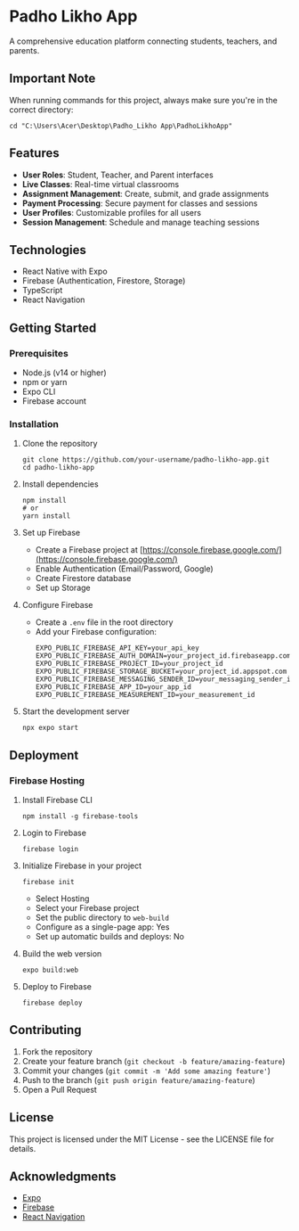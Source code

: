 # Padho Likho App

A comprehensive education platform connecting students, teachers, and parents.

## Important Note

When running commands for this project, always make sure you're in the correct directory:
```
cd "C:\Users\Acer\Desktop\Padho_Likho App\PadhoLikhoApp"
```

## Features

- **User Roles**: Student, Teacher, and Parent interfaces
- **Live Classes**: Real-time virtual classrooms
- **Assignment Management**: Create, submit, and grade assignments
- **Payment Processing**: Secure payment for classes and sessions
- **User Profiles**: Customizable profiles for all users
- **Session Management**: Schedule and manage teaching sessions

## Technologies

- React Native with Expo
- Firebase (Authentication, Firestore, Storage)
- TypeScript
- React Navigation

## Getting Started

### Prerequisites

- Node.js (v14 or higher)
- npm or yarn
- Expo CLI
- Firebase account

### Installation

1. Clone the repository
   ```
   git clone https://github.com/your-username/padho-likho-app.git
   cd padho-likho-app
   ```

2. Install dependencies
   ```
   npm install
   # or
   yarn install
   ```

3. Set up Firebase
   - Create a Firebase project at [https://console.firebase.google.com/](https://console.firebase.google.com/)
   - Enable Authentication (Email/Password, Google)
   - Create Firestore database
   - Set up Storage

4. Configure Firebase
   - Create a `.env` file in the root directory
   - Add your Firebase configuration:
     ```
     EXPO_PUBLIC_FIREBASE_API_KEY=your_api_key
     EXPO_PUBLIC_FIREBASE_AUTH_DOMAIN=your_project_id.firebaseapp.com
     EXPO_PUBLIC_FIREBASE_PROJECT_ID=your_project_id
     EXPO_PUBLIC_FIREBASE_STORAGE_BUCKET=your_project_id.appspot.com
     EXPO_PUBLIC_FIREBASE_MESSAGING_SENDER_ID=your_messaging_sender_id
     EXPO_PUBLIC_FIREBASE_APP_ID=your_app_id
     EXPO_PUBLIC_FIREBASE_MEASUREMENT_ID=your_measurement_id
     ```

5. Start the development server
   ```
   npx expo start
   ```

## Deployment

### Firebase Hosting

1. Install Firebase CLI
   ```
   npm install -g firebase-tools
   ```

2. Login to Firebase
   ```
   firebase login
   ```

3. Initialize Firebase in your project
   ```
   firebase init
   ```
   - Select Hosting
   - Select your Firebase project
   - Set the public directory to `web-build`
   - Configure as a single-page app: Yes
   - Set up automatic builds and deploys: No

4. Build the web version
   ```
   expo build:web
   ```

5. Deploy to Firebase
   ```
   firebase deploy
   ```

## Contributing

1. Fork the repository
2. Create your feature branch (`git checkout -b feature/amazing-feature`)
3. Commit your changes (`git commit -m 'Add some amazing feature'`)
4. Push to the branch (`git push origin feature/amazing-feature`)
5. Open a Pull Request

## License

This project is licensed under the MIT License - see the LICENSE file for details.

## Acknowledgments

- [Expo](https://expo.dev/)
- [Firebase](https://firebase.google.com/)
- [React Navigation](https://reactnavigation.org/) 